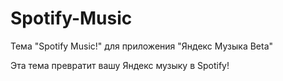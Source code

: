 # Spotify-Music

Тема "Spotify Music!" для приложения "Яндекс Музыка Beta"

Эта тема превратит вашу Яндекс музыку в Spotify!
